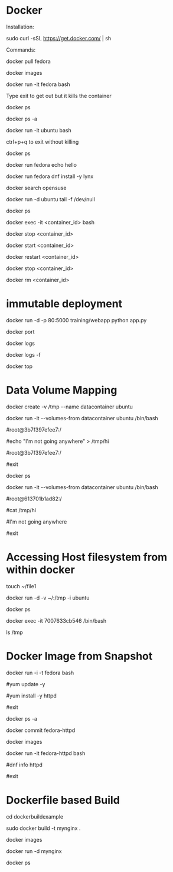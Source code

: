 # Docker

Installation:

sudo curl -sSL https://get.docker.com/ | sh

Commands:

docker pull fedora

docker images

docker run -it fedora bash

Type exit to get out but it kills the container

docker ps

docker ps -a

docker run -it ubuntu bash

ctrl+p+q to exit without killing

docker ps

docker run fedora echo hello

docker run fedora dnf install -y lynx

docker search opensuse

docker run -d ubuntu tail -f /dev/null

docker ps

docker exec -it <container_id> bash

docker stop <container_id>

docker start <container_id>

docker restart <container_id>

docker stop <container_id>

docker rm <container_id>

# immutable deployment

docker run -d -p 80:5000 training/webapp python app.py

docker port <containerid>

docker logs <containerid>

docker logs -f <containerid>

docker top <containerid>

# Data Volume Mapping

docker create -v /tmp --name datacontainer ubuntu

docker run -it --volumes-from datacontainer ubuntu /bin/bash

#root@3b7f397efee7:/

#echo "I'm not going anywhere" > /tmp/hi

#root@3b7f397efee7:/

#exit

docker ps

docker run -it --volumes-from datacontainer ubuntu /bin/bash

#root@613701b1ad82:/

#cat /tmp/hi

#I'm not going anywhere

#exit

# Accessing Host filesystem from within docker

touch ~/file1

docker run -d -v ~/:/tmp -i ubuntu

docker ps

docker exec -it 7007633cb546 /bin/bash

ls /tmp

# Docker Image from Snapshot

docker run -i -t fedora bash

#yum update -y

#yum install -y httpd

#exit

docker ps -a

docker commit <stoppedfedoracontainerid> fedora-httpd

docker images

docker run -it fedora-httpd bash

#dnf info httpd

#exit

# Dockerfile based Build

cd dockerbuildexample

sudo docker build -t mynginx .

docker images

docker run -d mynginx

docker ps




